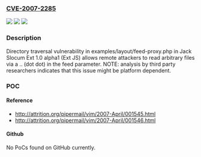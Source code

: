 ### [CVE-2007-2285](https://cve.mitre.org/cgi-bin/cvename.cgi?name=CVE-2007-2285)
![](https://img.shields.io/static/v1?label=Product&message=n%2Fa&color=blue)
![](https://img.shields.io/static/v1?label=Version&message=n%2Fa&color=blue)
![](https://img.shields.io/static/v1?label=Vulnerability&message=n%2Fa&color=brighgreen)

### Description

Directory traversal vulnerability in examples/layout/feed-proxy.php in Jack Slocum Ext 1.0 alpha1 (Ext JS) allows remote attackers to read arbitrary files via a .. (dot dot) in the feed parameter.  NOTE: analysis by third party researchers indicates that this issue might be platform dependent.

### POC

#### Reference
- http://attrition.org/pipermail/vim/2007-April/001545.html
- http://attrition.org/pipermail/vim/2007-April/001546.html

#### Github
No PoCs found on GitHub currently.

